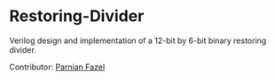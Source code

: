 # Restoring-Divider
Verilog design and implementation of a 12-bit by 6-bit binary restoring divider.

Contributor: [Parnian Fazel](https://github.com/parnianf/)
